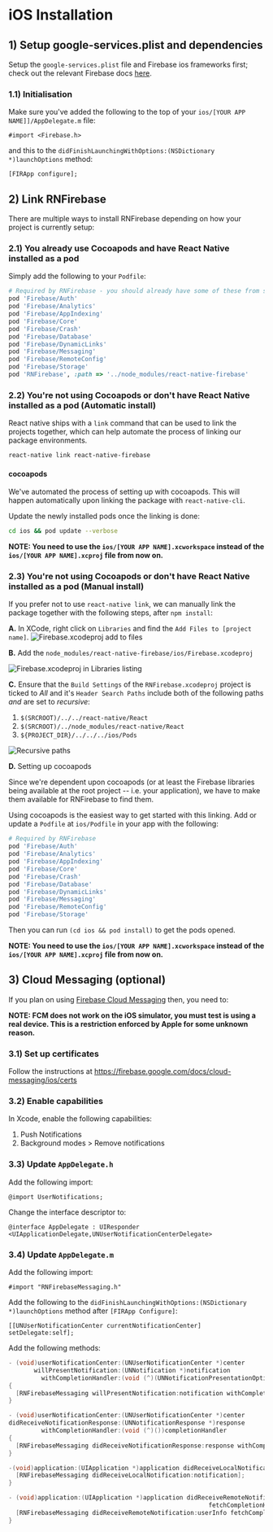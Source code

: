 # iOS Installation

## 1) Setup google-services.plist and dependencies
Setup the `google-services.plist` file and Firebase ios frameworks first; check out the relevant Firebase docs [here](https://firebase.google.com/docs/ios/setup#frameworks).

### 1.1) Initialisation
Make sure you've added the following to the top of your `ios/[YOUR APP NAME]]/AppDelegate.m` file:

`#import <Firebase.h>`

and this to the `didFinishLaunchingWithOptions:(NSDictionary *)launchOptions` method:

`[FIRApp configure];`

## 2) Link RNFirebase

There are multiple ways to install RNFirebase depending on how your project is currently setup:

### 2.1) You already use Cocoapods and have React Native installed as a pod
Simply add the following to your `Podfile`:

```ruby
# Required by RNFirebase - you should already have some of these from step 1.
pod 'Firebase/Auth'
pod 'Firebase/Analytics'
pod 'Firebase/AppIndexing'
pod 'Firebase/Core'
pod 'Firebase/Crash'
pod 'Firebase/Database'
pod 'Firebase/DynamicLinks'
pod 'Firebase/Messaging'
pod 'Firebase/RemoteConfig'
pod 'Firebase/Storage'
pod 'RNFirebase', :path => '../node_modules/react-native-firebase'
```

### 2.2) You're not using Cocoapods or don't have React Native installed as a pod (Automatic install)

React native ships with a `link` command that can be used to link the projects together, which can help automate the process of linking our package environments.

```bash
react-native link react-native-firebase
```

#### cocoapods

We've automated the process of setting up with cocoapods. This will happen automatically upon linking the package with `react-native-cli`.

Update the newly installed pods once the linking is done:

```bash
cd ios && pod update --verbose
```

**NOTE: You need to use the `ios/[YOUR APP NAME].xcworkspace` instead of the `ios/[YOUR APP NAME].xcproj` file from now on.**

### 2.3) You're not using Cocoapods or don't have React Native installed as a pod (Manual install)

If you prefer not to use `react-native link`, we can manually link the package together with the following steps, after `npm install`:

**A.** In XCode, right click on `Libraries` and find the `Add Files to [project name]`.
![Firebase.xcodeproj add to files](https://cloud.githubusercontent.com/assets/5347038/24249673/0fccdbec-0fcc-11e7-83eb-c058f8898525.png)

**B.** Add the `node_modules/react-native-firebase/ios/Firebase.xcodeproj`

![Firebase.xcodeproj in Libraries listing](https://cloud.githubusercontent.com/assets/21329063/24249440/9494e19c-0fd3-11e7-95c0-c2baa85092e8.png)

**C.** Ensure that the `Build Settings` of the `RNFirebase.xcodeproj` project is ticked to _All_ and it's `Header Search Paths` include both of the following paths _and_ are set to _recursive_:

  1. `$(SRCROOT)/../../react-native/React`
  2. `$(SRCROOT)/../node_modules/react-native/React`
  3. `${PROJECT_DIR}/../../../ios/Pods`

![Recursive paths](https://cloud.githubusercontent.com/assets/21329063/24250349/da91284c-0fd6-11e7-8328-6008e462039e.png)

**D.** Setting up cocoapods

Since we're dependent upon cocoapods (or at least the Firebase libraries being available at the root project -- i.e. your application), we have to make them available for RNFirebase to find them.

Using cocoapods is the easiest way to get started with this linking. Add or update a `Podfile` at `ios/Podfile` in your app with the following:

```ruby
# Required by RNFirebase
pod 'Firebase/Auth'
pod 'Firebase/Analytics'
pod 'Firebase/AppIndexing'
pod 'Firebase/Core'
pod 'Firebase/Crash'
pod 'Firebase/Database'
pod 'Firebase/DynamicLinks'
pod 'Firebase/Messaging'
pod 'Firebase/RemoteConfig'
pod 'Firebase/Storage'
```

Then you can run `(cd ios && pod install)` to get the pods opened.

**NOTE: You need to use the `ios/[YOUR APP NAME].xcworkspace` instead of the `ios/[YOUR APP NAME].xcproj` file from now on.**

## 3) Cloud Messaging (optional)

If you plan on using [Firebase Cloud Messaging](https://firebase.google.com/docs/cloud-messaging/) then, you need to:

**NOTE: FCM does not work on the iOS simulator, you must test is using a real device.  This is a restriction enforced by Apple for some unknown reason.**

### 3.1) Set up certificates

Follow the instructions at https://firebase.google.com/docs/cloud-messaging/ios/certs

### 3.2) Enable capabilities

In Xcode, enable the following capabilities:

1) Push Notifications
2) Background modes > Remove notifications

### 3.3) Update `AppDelegate.h`

Add the following import:

`@import UserNotifications;`

Change the interface descriptor to:

`@interface AppDelegate : UIResponder <UIApplicationDelegate,UNUserNotificationCenterDelegate>`

### 3.4) Update `AppDelegate.m`

Add the following import:

`#import "RNFirebaseMessaging.h"`

Add the following to the `didFinishLaunchingWithOptions:(NSDictionary *)launchOptions` method after `[FIRApp Configure]`:

`[[UNUserNotificationCenter currentNotificationCenter] setDelegate:self];`

Add the following methods:

```objectivec
- (void)userNotificationCenter:(UNUserNotificationCenter *)center
       willPresentNotification:(UNNotification *)notification
         withCompletionHandler:(void (^)(UNNotificationPresentationOptions))completionHandler
{
  [RNFirebaseMessaging willPresentNotification:notification withCompletionHandler:completionHandler];
}

- (void)userNotificationCenter:(UNUserNotificationCenter *)center
didReceiveNotificationResponse:(UNNotificationResponse *)response
         withCompletionHandler:(void (^)())completionHandler
{
  [RNFirebaseMessaging didReceiveNotificationResponse:response withCompletionHandler:completionHandler];
}

-(void)application:(UIApplication *)application didReceiveLocalNotification:(UILocalNotification *)notification {
  [RNFirebaseMessaging didReceiveLocalNotification:notification];
}

- (void)application:(UIApplication *)application didReceiveRemoteNotification:(nonnull NSDictionary *)userInfo 
                                                       fetchCompletionHandler:(nonnull void (^)(UIBackgroundFetchResult))completionHandler{
  [RNFirebaseMessaging didReceiveRemoteNotification:userInfo fetchCompletionHandler:completionHandler];
}
```
